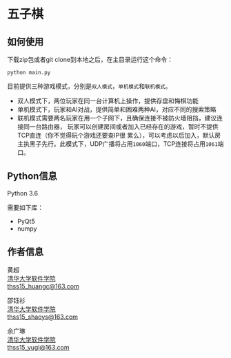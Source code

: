 # 五子棋

如何使用
---------------
下载zip包或者git clone到本地之后，在主目录运行这个命令：
```
python main.py
```

目前提供三种游戏模式，分别是`双人模式`，`单机模式`和`联机模式`。
- 双人模式下，两位玩家在同一台计算机上操作，提供存盘和悔棋功能
- 单机模式下，玩家和AI对战，提供简单和困难两种AI，对应不同的搜索策略
- 联机模式需要两名玩家在用一个子网下，且确保连接不被防火墙阻挡，建议连接同一台路由器，
玩家可以创建房间或者加入已经存在的游戏，暂时不提供TCP直连（你不觉得玩个游戏还要查IP很
累么），可以考虑以后加入，默认房主执黑子先行。此模式下，UDP广播将占用`1060`端口，TCP连接将占用`1061`端口。


Python信息
---------------
Python 3.6

需要如下库：
- PyQt5
- numpy

作者信息
-----------------
黄超  
[清华大学软件学院](http://www.thss.tsinghua.edu.cn/)  
thss15_huangc@163.com

邵钰衫  
[清华大学软件学院](http://www.thss.tsinghua.edu.cn/)  
thss15_shaoys@163.com

余广琳  
[清华大学软件学院](http://www.thss.tsinghua.edu.cn/)  
thss15_yugl@163.com
